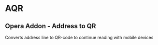 # AQR
## Opera Addon - Address to QR
Converts address line to QR-code to continue reading with mobile devices